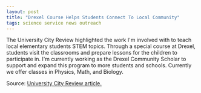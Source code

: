 ```yaml
---
layout: post
title: "Drexel Course Helps Students Connect To Local Community"
tags: science service news outreach
---
```


The University City Review highlighted the work I'm involved with to teach local elementary students STEM topics. Through a special course at Drexel, students visit the classrooms and prepare lessons for the children to participate in. I'm currently working as the Drexel Community Scholar to support and expand this program to more students and schools. Currently we offer classes in Physics, Math, and Biology.

Source: [University City Review article.](http://ucreview.com/drexel-course-helps-students-connect-to-local-community-p7197-1.htm)